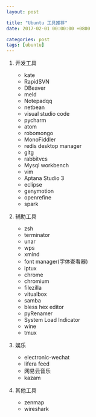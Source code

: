 ```yaml
---
layout: post

title: "Ubuntu 工具推荐"
date: 2017-02-01 00:00:00 +0800

categories: post
tags: [ubuntu]
---
```


1. 开发工具
    - kate
    - RapidSVN
    - DBeaver
    - meld
    - Notepadqq
    - netbean
    - visual studio code
    - pycharm
    - atom
    - robomongo
    - MonoFiddler
    - redis desktop manager
    - gitg
    - rabbitvcs
    - Mysql workbench
    - vim
    - Aptana Studio 3
    - eclipse
    - genymotion
    - openrefine
    - spark

1. 辅助工具
    - zsh
    - terminator
    - unar
    - wps
    - xmind
    - font manager(字体查看器)
    - iptux
    - chrome
    - chromium
    - filezilla
    - vitualbox
    - samba
    - bless hex editor
    - pyRenamer
    - System Load Indicator
    - wine
    - tmux

1. 娱乐
    - electronic-wechat
    - lifera feed
    - 网易云音乐
    - kazam

1. 其他工具
    - zenmap
    - wireshark
